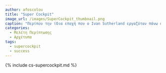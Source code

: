 ```yaml
---
author: afoscolou
title: "Super Cockpit"
image_url: /images/SuperCockpit_thumbnail.png
caption: "Περίπου την ίδια εποχή που ο Ivan Sutherland εργαζόταν πάνω στο έργο του "Δαμόκλειος σπάθη", ένας μηχανικός του Αμερικανικού στρατού ονόματι Thomas Furness ήταν απασχολημένος με την ανάπτυξη ενός φιλόδοξου έργου προσομοίωσης πτήσης, το οποίο τελικά εξελίχθηκε στο "Super Cockpit"."
categories:
  - Μελέτη Περίπτωσης
  - Αρχέτυπα
tags:
  - supercockpit
  - success
---
```


{% include cs-supercockpit.md %}

